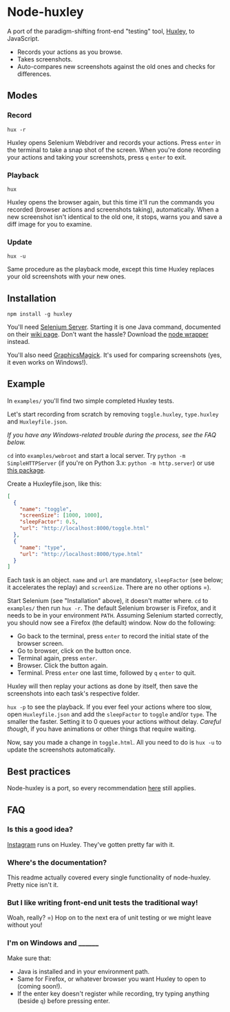 # Node-huxley

A port of the paradigm-shifting front-end "testing" tool, [Huxley](https://github.com/facebook/huxley), to JavaScript.

- Records your actions as you browse.
- Takes screenshots.
- Auto-compares new screenshots against the old ones and checks for differences.

## Modes

### Record

```
hux -r
```

Huxley opens Selenium Webdriver and records your actions. Press `enter` in the terminal to take a snap shot of the screen. When you're done recording your actions and taking your screenshots, press `q` `enter` to exit.

### Playback

```
hux
```

Huxley opens the browser again, but this time it'll run the commands you recorded (browser actions and screenshots taking), automatically. When a new screenshot isn't identical to the old one, it stops, warns you and save a diff image for you to examine.

### Update

```
hux -u
```

Same procedure as the playback mode, except this time Huxley replaces your old screenshots with your new ones.

## Installation

```
npm install -g huxley
```

You'll need [Selenium Server](http://docs.seleniumhq.org/download/). Starting it is one Java command, documented on their [wiki page](http://code.google.com/p/selenium/wiki/Grid2). Don't want the hassle? Download the [node wrapper](https://github.com/eugeneware/selenium-server) instead.

You'll also need [GraphicsMagick](http://www.graphicsmagick.org). It's used for comparing screenshots (yes, it even works on Windows!).

## Example

In `examples/` you'll find two simple completed Huxley tests.

Let's start recording from scratch by removing `toggle.huxley`, `type.huxley` and `Huxleyfile.json`.

_If you have any Windows-related trouble during the process, see the FAQ below._

`cd` into `examples/webroot` and start a local server. Try `python -m SimpleHTTPServer` (if you're on Python 3.x: `python -m http.server`) or use [this package](https://github.com/nodeapps/http-server).

Create a Huxleyfile.json, like this:

```json
[
  {
    "name": "toggle",
    "screenSize": [1000, 1000],
    "sleepFactor": 0.5,
    "url": "http://localhost:8000/toggle.html"
  },
  {
    "name": "type",
    "url": "http://localhost:8000/type.html"
  }
]
```

Each task is an object. `name` and `url` are mandatory, `sleepFactor` (see below; it accelerates the replay) and `screenSize`. There are no other options =).

Start Selenium (see "Installation" above), it doesn't matter where. `cd` to `examples/` then run `hux -r`. The default Selenium browser is Firefox, and it needs to be in your environment `PATH`. Assuming Selenium started correctly, you should now see a Firefox (the default) window. Now do the following:

- Go back to the terminal, press `enter` to record the initial state of the browser screen.
- Go to browser, click on the button once.
- Terminal again, press `enter`.
- Browser. Click the button again.
- Terminal. Press `enter` one last time, followed by `q` `enter` to quit.

Huxley will then replay your actions as done by itself, then save the screenshots into each task's respective folder.

`hux -p` to see the playback. If you ever feel your actions where too slow, open `Huxleyfile.json` and add the `sleepFactor` to `toggle` and/or `type`. The smaller the faster. Setting it to 0 queues your actions without delay. _Careful though_, if you have animations or other things that require waiting.

Now, say you made a change in `toggle.html`. All you need to do is `hux -u` to update the screenshots automatically.

## Best practices

Node-huxley is a port, so every recommendation [here](https://github.com/facebook/huxley#best-practices) still applies.

## FAQ

### Is this a good idea?

[Instagram](https://github.com/facebook/huxley#huxley) runs on Huxley. They've gotten pretty far with it.

### Where's the documentation?

This readme actually covered every single functionality of node-huxley. Pretty nice isn't it.

### But I like writing front-end unit tests the traditional way!

Woah, really? =) Hop on to the next era of unit testing or we might leave without you!

### I'm on Windows and ______

Make sure that:

- Java is installed and in your environment path.
- Same for Firefox, or whatever browser you want Huxley to open to (coming soon!).
- If the enter key doesn't register while recording, try typing anything (beside `q`) before pressing enter.
